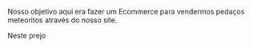 Nosso objetivo aqui era fazer um Ecommerce para vendermos pedaços meteoritos através do nosso site.

Neste prejo